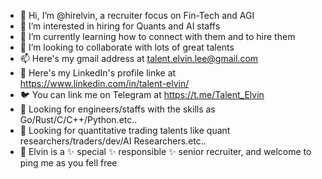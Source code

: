 - 👋 Hi, I’m @hirelvin, a recruiter focus on Fin-Tech and AGI
- 👀 I’m interested in hiring for Quants and AI staffs
- 🌱 I’m currently learning how to connect with them and to hire them 
- 💞️ I’m looking to collaborate with lots of great talents
- 📫 Here's my gmail address at talent.elvin.lee@gmail.com
- 📎 Here's my LinkedIn's profile linke at https://www.linkedin.com/in/talent-elvin/
- 🐦 You can link me on Telegram at https://t.me/Talent_Elvin
- 👀 Looking for engineers/staffs with the skills as Go/Rust/C/C++/Python.etc..
- 👀 Looking for quantitative trading talents like quant researchers/traders/dev/AI Researchers.etc..
- 🤝 Elvin is a ✨ special ✨ responsible ✨ senior recruiter, and welcome to ping me as you fell free
